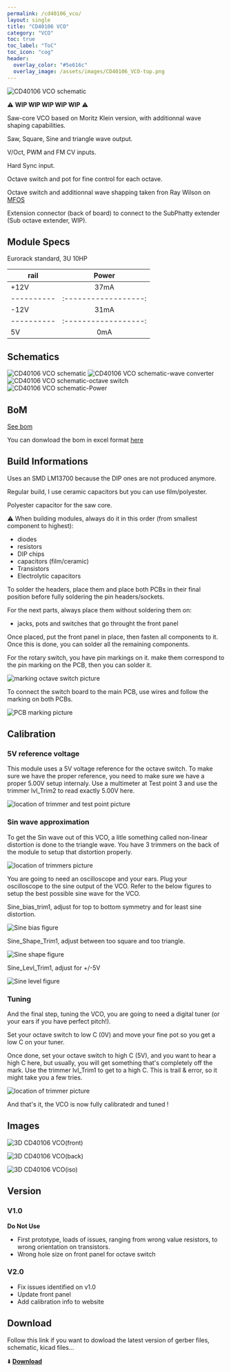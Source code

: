 ```yaml
---
permalink: /cd40106_vco/
layout: single
title: "CD40106 VCO"
category: "VCO"
toc: true
toc_label: "ToC"
toc_icon: "cog"
header:
  overlay_color: "#5e616c"
  overlay_image: /assets/images/CD40106_VCO-top.png
---
```


![CD40106 VCO schematic](/assets/images/CD40106_VCO-top.png)

:warning: **WIP WIP WIP WIP WIP** :warning: 

Saw-core VCO based on Moritz Klein version, with additionnal wave shaping capabilities.

Saw, Square, Sine and triangle wave output.

V/Oct, PWM and FM CV inputs. 

Hard Sync input. 

Octave switch and pot for fine control for each octave.

Octave switch and additionnal wave shapping taken fron Ray Wilson on [MFOS](https://musicfromouterspace.com/index.php?MAINTAB=HOME&VPW=1024&VPH=789)

Extension connector (back of board) to connect to the SubPhatty extender (Sub octave extender, WIP).

## Module Specs

Eurorack standard, 3U 10HP

|   rail   |      Power         |
|----------|:------------------:|
|   +12V   |        37mA        |
|----------|:------------------:|
|   -12V   |        31mA        |
|----------|:------------------:|
|    5V    |         0mA        |

## Schematics

![CD40106 VCO schematic](/assets/images/CD40106_VCO--Schematic.svg)
![CD40106 VCO schematic-wave converter](/assets/images/CD40106_VCO-Wave_Converter.svg)
![CD40106 VCO schematic-octave switch](/assets/images/CD40106_VCO-Octave_switch.svg)
![CD40106 VCO schematic-Power](/assets/images/CD40106_VCO-Power.svg)

## BoM

[See bom](/assets/bom/CD40106_VCO_V2.0--iBoM.html)

You can donwload the bom in excel format [here](https://github.com/BleepSound/cd40106_vco/releases/download/V2.0/CD40106_VCO_V2.0--BoM.xlsx)


## Build Informations

Uses an SMD LM13700 because the DIP ones are not produced anymore.

Regular build, I use ceramic capacitors but you can use film/polyester.

Polyester capacitor for the saw core. 

:warning: When building modules, always do it in this order (from smallest component to highest):
- diodes
- resistors
- DIP chips
- capacitors (film/ceramic)
- Transistors
- Electrolytic capacitors

To solder the headers, place them and place both PCBs in their final position before fully soldering the pin headers/sockets.

For the next parts, always place them without soldering them on: 
- jacks, pots and switches that go throught the front panel

Once placed, put the front panel in place, then fasten all components to it. Once this is done, you can solder all the remaining components.

For the rotary switch, you have pin  markings on it. make them correspond to the pin marking on the PCB, then you can solder it. 

![marking octave switch picture]()

To connect the switch board to the main PCB, use wires and follow the marking on both PCBs. 

![PCB marking picture]()

## Calibration

### 5V reference voltage

This module uses a 5V voltage reference for the octave switch. To make sure we have the proper reference, you need to make sure we have a proper 5.00V setup internaly. 
Use a multimeter at Test point 3 and use the trimmer lvl_Trim2 to read exactly 5.00V here. 

![location of trimmer and test point picture]()

### Sin wave approximation

To get the Sin wave out of this VCO, a litle something called non-linear distortion is done to the triangle wave. You have 3 trimmers on the back of the module to setup that distortion properly. 

![location of trimmers picture]()

You are going to need an oscilloscope and your ears. Plug your oscilloscope to the sine output of the VCO. Refer to the below figures to setup the best possible sine wave for the VCO. 

Sine_bias_trim1, adjust for top to bottom symmetry and for least sine distortion.

![Sine bias figure]()

Sine_Shape_Trim1, adjust between too square and too triangle. 

![Sine shape figure]()

Sine_Levl_Trim1, adjust for +/-5V

![Sine level figure]()

### Tuning

And the final step, tuning the VCO, you are going to need a digital tuner (or your ears if you have perfect pitch!). 

Set your octave switch to low C (0V) and move your fine pot so you get a low C on your tuner. 

Once done, set your octave switch to high C (5V), and you want to hear a high C here, but usually, you will get something that's completely off the mark. Use the trimmer lvl_Trim1 to get to a high C. This is trail & error, so it might take you a few tries. 

![location of trimmer picture]()

And that's it, the VCO is now fully calibratedr and tuned !

## Images

![3D CD40106 VCO(front)](/assets/images/CD40106_VCO-3D_top.png)

![3D CD40106 VCO(back)](/assets/images/CD40106_VCO-3D_bottom.png)

![3D CD40106 VCO(iso)](/assets/images/CD40106_VCO-3D_top30deg.png)

## Version

### V1.0
**Do Not Use**
- First prototype, loads of issues, ranging from wrong value resistors, to wrong orientation on transistors. 
- Wrong hole size on front panel for octave switch

### V2.0
 - Fix issues identified on v1.0
 - Update front panel
 - Add calibration info to website

## Download

Follow this link if you want to dowload the latest version of gerber files, schematic, kicad files...

:arrow_down: [**Download**](https://github.com/BleepSound/cd40106_vco/releases)
